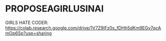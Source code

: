# PROPOSEAGIRLUSINAI
GIRLS HATE CODER: https://colab.research.google.com/drive/1V7Z9IFz0x_fDHh5dKm9EGv7qcAmOp6Sp?usp=sharing
